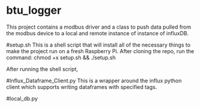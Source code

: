 # btu_logger
This project contains a modbus driver and a class to push data pulled from the modbus device
to a local and remote instance of instance of influxDB. 

#setup.sh
This is a shell script that will install all of the necessary things to make the project run 
on a fresh Raspberry Pi. After cloning the repo, run the command: 
chmod +x setup.sh && ./setup.sh

After running the shell script, 

#Influx_Dataframe_Client.py
This is a wrapper around the influx python client which supports writing dataframes with specified tags.

#local_db.py
